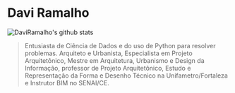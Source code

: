 # Davi Ramalho

![DaviRamalho's github stats](https://github-readme-stats.vercel.app/api?username=daviramalho)

> Entusiasta de Ciência de Dados e do uso de Python para resolver problemas. Arquiteto e Urbanista, Especialista em Projeto Arquitetônico, Mestre em Arquitetura, Urbanismo e Design da Informação, professor de Projeto Arquitetônico, Estudo e Representação da Forma e Desenho Técnico na Unifametro/Fortaleza e Instrutor BIM no SENAI/CE.
